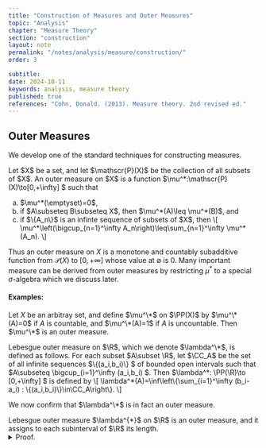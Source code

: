 ```yaml
---
title: "Construction of Measures and Outer Measures"
topic: "Analysis"
chapter: "Measure Theory"
section: "construction"
layout: note
permalink: "/notes/analysis/measure/construction/"
order: 3

subtitle: 
date: 2024-10-11
keywords: analysis, measure theory
published: true
references: "Cohn, Donald. (2013). Measure theory. 2nd revised ed."
---
```


## Outer Measures

We develop one of the standard techniques for constructing measures. 

<div class='definition' name='Outer measure'>
Let $X$ be a set, and let $\mathscr{P}(X)$ be the collection of all subsets of $X$. An outer measure on $X$ is a function $\mu^*:\mathscr{P}(X)\to[0,+\infty] $ such that
<ol type="a">
    <li>$\mu^*(\emptyset)=0$,</li>
    <li>if $A\subseteq B\subseteq X$, then $\mu^*(A)\leq \mu^*(B)$, and</li>
    <li>if $\{A_n\}$ is an infinte sequence of subsets of $X$, then
    \[
        \mu^*\left(\bigcup_{n=1}^\infty A_n\right)\leq\sum_{n=1}^\infty \mu^*(A_n).
    \] 
    </li>
</ol>
</div>

Thus an outer measure on $X$ is a monotone and countably subadditive function from $\mathscr{P}(X)$ to $[0,+\infty]$ whose value at $\emptyset$ is 0. Many important measure can be derived from outer measures by restricting $\mu^*$ to a special $\sigma$-algebra which we discuss later. 

#### Examples:

Let $X$ be an arbitray set, and define $\mu^\*$ on $\PP(X)$ by $\mu^\*(A)=0$ if $A$ is countable, and $\mu^\*(A)=1$ if $A$ is uncountable. Then $\mu^\*$ is an outer measure.

Lebesgue outer measure on $\R$, which we denote $\lambda^\*$, is defined as follows. For each subset $A\subset \R$, let $\CC_A$ be the set of all infinite sequences $\\{(a_i,b_i)\\} $ of bounded open intervals such that $A\subseteq \bigcup_{i=1}^\infty (a_i,b_i) $. Then $\lambda^\*: \PP(\R)\to [0,+\infty] $  is defined by
\\[
\lambda^\*(A)=\inf\left\\{\sum_{i=1}^\infty (b_i-a_i) : \\{(a_i,b_i)\\}\in\CC_A\right\\}.
\\] 

We now confirm that $\lambda^\*$ is in fact an outer measure. 

<div class='proposition' name='𝜆* is an outer measure'>
Lebesgue outer measure $\lambda^{*}$ on $\R$ is an outer measure, and it assigns to each subinterval of $\R$ its length. 
</div>

<details class='proof'>
<summary>Proof.</summary>
We first verify that $\lambda^*$ is an outer measure. The relation $\lambda^*(\emptyset)=0$ holds, since for each $\varepsilon>0$ there is a sequence $\{(a_i,b_i)\}$ of open intervals (whose union necessarily includes $\emptyset$) such that $\sum_{i=1}^\infty (b_i-a_i)<\varepsilon$. That is,
\[
\lambda^*(\emptyset)=\inf\left\{\sum_{i=1}^\infty (b_i-a_i) : \emptyset\subseteq\bigcup_{i=1}^\infty (a_i,b_i)\right\}=0,
\]
since any open interval trivially covers $\emptyset$ and taking the infimum of the sums of the length of all the candidate open sets is equivalent to requiring that $\sum_{i=1}^\infty (b_i-a_i)<\varepsilon$. For the monotonicity of $\lambda^*$, note that if $A\subseteq B$, then each sequence of open intervals that covers $B$ also covers $A$ and so $\lambda^*(A)\leq \lambda^*(B)$. Now consider the countable subadditivity of $\lambda^*$. Let $\{A_n\}_{n=1}^\infty$ be an arbitrary sequence of subsets of $\R$. If $\sum_{n=1}^\infty \lambda^*(A_n)=+\infty$, then $\lambda^*\left(\bigcup_{n=1}^\infty A_n\right)\leq \sum_{n=1}^\infty\lambda^*(A_n)$ certainly holds. So suppose that $\sum_{n=1}^\infty \lambda^*(A_n)<+\infty$ and let $\varepsilon>0$. For each $n$ choose a sequence $\{(a_{n,i},b_{n,i})\}_{i=1}^\infty$ that covers $A_n$ and satisfies
\[
 \sum_{i=1}^\infty (b_{n,i}-a_{n,i})<\lambda^*(A_n)+\frac{\varepsilon}{2^n}.
\]
If we now combine these sequences into one sequence $\{(a_i,a_j)\}$, then this combined sequence satisfies
\[
\bigcup_{n=1}^\infty A_n\subseteq \bigcup_{j=1}^\infty (a_j,b_j)
\]
and
\[
\sum_{j=1}^\infty (b_j-a_j)<\sum_{n=1}^\infty \left(\lambda^*(A_n)+\frac{\varepsilon}{2^n}\right)=\sum_{n=1}^\infty \lambda^*(A_n)+\varepsilon. 
\]
</details>

